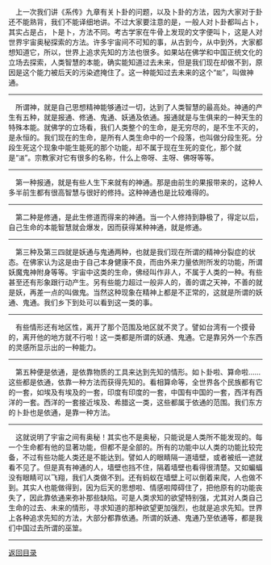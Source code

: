 &emsp;上一次我们讲《系传》九章有关卜卦的问题，以及卜卦的方法，因为大家对于卦还不能熟背，我们不能译细地讲。不过大家要注意的是，一般人对卜卦都叫占卜，其实占是占，卜是卜，方法不同。考古学家在牛骨上发现的文字便叫卜，这是人对世界宇宙奥秘探索的方法。许多宇宙间不可知的事，从古到今，从中到外，大家都想知道它，所以，世界上追求先知的方法也很多。如果站在佛学和中国正统文化的立场去探索，人类智慧的本能，确实能知道过去未来，但是我们现在却做不到，原因是这个能力被后天的污染遮掩住了。这一种能知过去未来的这个“``能``”，叫做神通。
___
&emsp;所谓神，就是自己思想精神能够通过一切，达到了人类智慧的最高处。神通的产生有五种，就是报通、修通、鬼通、妖通及依通。报通就是与生俱来的一种天生的特殊本能。就佛学的立场看，我们人类整个的生命，是无穷尽的，是不生不灭的，是永恒的。我们现在的生命，是所有人类生命中的一个段落，也叫做分段生死。分段生死这个现象中能生能死的那个功能，却不属于现在生死的变化，那个就是“``道``”。宗教家对它有很多的名称，什么上帝呀、主呀、佛呀等等。
___
&emsp;第一种报通，就是有些人生下来就有的神通。那是由前生的果报带来的，这种人多半前生都有很高智慧与很好的修持。这种神通也是比较难得的。
___
&emsp;第二种是修通，是此生修道而得来的神通。当一个人修持到静极了，得定以后，自己生命的本能智慧就会爆发，因而获得某种神通，就是修通。
___
&emsp;第三种及第三四就是妖通与鬼通两种，也就是我们现在所谓的精神分裂症的状态。在佛家认为这是由于自己本身健康不良，而由外来力量依附所发的功能，所谓妖魔鬼神附身等等。宇宙中这类的生命，佛经叫作非人，不属于人类的一种。有些甚至还有形象跟行动产生。另有些能力超过一般非人的，善的谓之天神，不善的就是妖，再差一点的叫做鬼。当然这种现象在精神上都是不正常的，这就是所谓的妖通、鬼通。我们乡下到处可以看到这一类的事。
___
&emsp;有些情形还有地区性，离开了那个范围及地区就不灵了。譬如台湾有一个摸骨的，离开他的地方就不行啦！这一类都是所谓的妖通、鬼通。它是靠另外一个东西的灵感所显示出的一种能力。
___
&emsp;第五种便是依通，是依靠物质的工具来达到先知的情形。如卜卦啦、算命啦……这些都是依通，依靠一种方法而获得先知的。看相算命等，全世界各个民族都有它的一套，如埃及有埃及的一套，印度有印度的一套，中国有中国的一套，西洋有西洋的一套。西洋的一套接近埃及、希腊这一类，这些都属于依通的范围。我们东方的卜卦也是依通，是靠一种方法。
___
&emsp;这就说明了宇宙之间有奥秘！其实也不是奥秘，只能说是人类所不能发现的。每一个生命都有他的显著功能，但都不是全部的。所有的功能中以人类的功能比较完备，不过有些功能人类还是不能达到。譬如人的眼睛隔一道墙壁，或者被纸一遮就看不见了。但是真有神通的人，墙壁也挡不住，隔着墙壁也看得很清楚。又如蝙蝠没有眼睛可以飞翔，我们人类做不到。还有蚂蚁在墙壁上可以倒着来爬，人也做不到。其实人也能做得到，因为后天的思想啦、情感啦障碍住了，把他原有的功能丧失了，因此靠依通来弥补那些缺陷。可是人类求知的欲望特别强，尤其对人类自己生命的过去、未来的情形，寻求知道的那种欲望更加强烈，也就是追求先知。世界上各种追求先知的方法，大部分都靠依通。所谓的妖通、鬼通乃至依通等，都是我们中国过去所谓的巫筮。
___
[返回目录](../../master/README.md#目录)